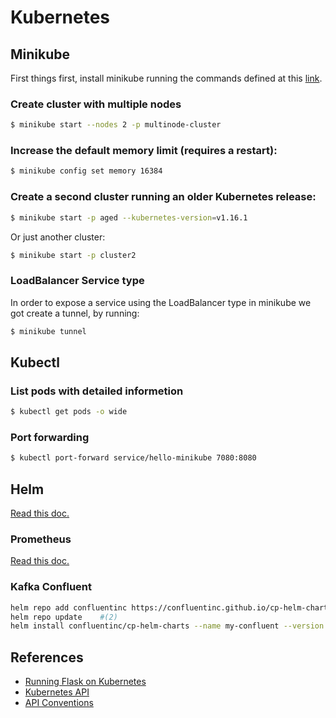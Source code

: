 # Kubernetes


## Minikube
First things first, install minikube running the commands defined at this [link](https://minikube.sigs.k8s.io/docs/start/).

### Create cluster with multiple nodes
```bash
$ minikube start --nodes 2 -p multinode-cluster
```

### Increase the default memory limit (requires a restart):
```bash
$ minikube config set memory 16384
```

### Create a second cluster running an older Kubernetes release:
```bash
$ minikube start -p aged --kubernetes-version=v1.16.1
```
Or just another cluster:
```bash
$ minikube start -p cluster2
```

### LoadBalancer Service type
In order to expose a service using the LoadBalancer type in minikube we got create a tunnel, by running:
```bash
$ minikube tunnel
```

## Kubectl

### List pods with detailed informetion
```bash
$ kubectl get pods -o wide
```

### Port forwarding
```bash
$ kubectl port-forward service/hello-minikube 7080:8080
```

## Helm

[Read this doc.](helm.md)

### Prometheus

[Read this doc.](prometheus.md)

### Kafka Confluent
```bash
helm repo add confluentinc https://confluentinc.github.io/cp-helm-charts/   #(1)
helm repo update    #(2)
helm install confluentinc/cp-helm-charts --name my-confluent --version 0.6.0    #(3)
```


## References
- [Running Flask on Kubernetes](https://testdriven.io/blog/running-flask-on-kubernetes/)
- [Kubernetes API](https://kubernetes.io/docs/reference/kubernetes-api/)
- [API Conventions](https://github.com/kubernetes/community/blob/master/contributors/devel/sig-architecture/api-conventions.md#metadata)
